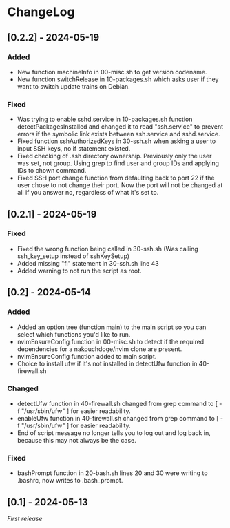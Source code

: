 # ChangeLog

## [0.2.2] - 2024-05-19

### Added

- New function machineInfo in 00-misc.sh to get version codename.
- New function switchRelease in 10-packages.sh which asks user if they want to switch update trains on Debian.

### Fixed

- Was trying to enable sshd.service in 10-packages.sh function detectPackagesInstalled and changed it to read "ssh.service" to prevent errors if the symbolic link exists between ssh.service and sshd.service.
- Fixed function sshAuthorizedKeys in 30-ssh.sh when asking a user to input SSH keys, no if statement existed.
- Fixed checking of .ssh directory ownership. Previously only the user was set, not group. Using grep to find user and group IDs and applying IDs to chown command.
- Fixed SSH port change function from defaulting back to port 22 if the user chose to not change their port. Now the port will not be changed at all if you answer no, regardless of what it's set to.

## [0.2.1] - 2024-05-19

### Fixed

- Fixed the wrong function being called in 30-ssh.sh (Was calling ssh_key_setup instead of sshKeySetup)
- Added missing "fi" statement in 30-ssh.sh line 43
- Added warning to not run the script as root.

## [0.2] - 2024-05-14

### Added

- Added an option tree (function main) to the main script so you can select which functions you'd like to run.
- nvimEnsureConfig function in 00-misc.sh to detect if the required dependencies for a nakouchdoge/nvim clone are present.
- nvimEnsureConfig function added to main script. 
- Choice to install ufw if it's not installed in detectUfw function in 40-firewall.sh 

### Changed

- detectUfw function in 40-firewall.sh changed from grep command to [ -f "/usr/sbin/ufw" ] for easier readability. 
- enableUfw function in 40-firewall.sh changed from grep command to [ -f "/usr/sbin/ufw" ] for easier readability. 
- End of script message no longer tells you to log out and log back in, because this may not always be the case.

### Fixed

- bashPrompt function in 20-bash.sh lines 20 and 30 were writing to .bashrc, now writes to .bash_prompt. 

## [0.1] - 2024-05-13

_First release_
